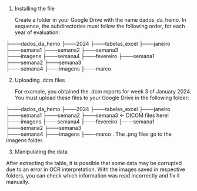 1. Installing the file

    Create a folder in your Google Drive with the name dados_da_hemo. In sequence, the subdirectories must follow the following order, for each year of evaluation:

├───dados_da_hemo
	├───2024
	 ├───tabelas_excel
	 ├───janeiro
	    ├───semana1
	    ├───semana2
	    ├───semana3   
	     ├───imagens
	    ├───semana4 
	├───fevereiro
	    ├───semana1
	    ├───semana2
	    ├───semana3  
	    ├───semana4
	      ├───imagens
	├───marco

2. Uploading .dcm files

    For example, you obtained the .dcm reports for week 3 of January 2024. You must upload these files to your Google Drive in the following folder:

├───dados_da_hemo
	├───2024
	 ├───tabelas_excel
	 ├───janeiro
	    ├───semana1
	    ├───semana2
	    ├───semana3    <- DICOM files here!
	     ├───imagens
	    ├───semana4 
	├───fevereiro
	    ├───semana1
	    ├───semana2
	    ├───semana3  
	    ├───semana4
	      ├───imagens
	├───marco
  .
The .png files go to the imagens folder. 

3. Manipulating the data

After extracting the table, it is possible that some data may be corrupted due to an error in OCR interpretation. With the images saved in respective folders, you can check
which information was read incorrectly and fix it manually.
